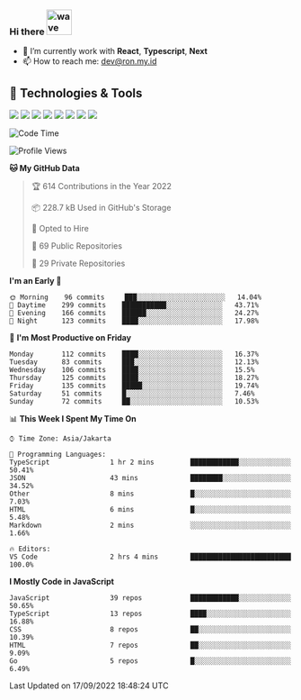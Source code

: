 ### Hi there <img src="https://i.ibb.co/q0Hx1KK/wave.gif" alt="wave" width="45px">

- 🌱 I’m currently work with **React**, **Typescript**, **Next**
- 📫 How to reach me: dev@ron.my.id

## 🔧 Technologies & Tools

![](https://img.shields.io/badge/OS-Linux-informational?style=flat&logo=linux&logoColor=white&color=2bbc8a)
![](https://img.shields.io/badge/OS-Windows-informational?style=flat&logo=windows&logoColor=white&color=2bbc8a)
![](https://img.shields.io/badge/Code-JavaScript-informational?style=flat&logo=javascript&logoColor=white&color=2bbc8a)
![](https://img.shields.io/badge/Code-Golang-informational?style=flat&logo=go&logoColor=white&color=2bbc8a)
![](https://img.shields.io/badge/Code-React-informational?style=flat&logo=react&logoColor=white&color=2bbc8a)
![](https://img.shields.io/badge/Code-Next-informational?style=flat&logo=next.js&logoColor=white&color=2bbc8a)
![](https://img.shields.io/badge/Shell-Bash-informational?style=flat&logo=gnu-bash&logoColor=white&color=2bbc8a)
![](https://img.shields.io/badge/Tools-Docker-informational?style=flat&logo=docker&logoColor=white&color=2bbc8a)

<!--START_SECTION:waka-->
![Code Time](http://img.shields.io/badge/Code%20Time-430%20hrs%2052%20mins-blue)

![Profile Views](http://img.shields.io/badge/Profile%20Views-1-blue)

**🐱 My GitHub Data** 

> 🏆 614 Contributions in the Year 2022
 > 
> 📦 228.7 kB Used in GitHub's Storage 
 > 
> 💼 Opted to Hire
 > 
> 📜 69 Public Repositories 
 > 
> 🔑 29 Private Repositories  
 > 
**I'm an Early 🐤** 

```text
🌞 Morning    96 commits     ███░░░░░░░░░░░░░░░░░░░░░░   14.04% 
🌆 Daytime    299 commits    ███████████░░░░░░░░░░░░░░   43.71% 
🌃 Evening    166 commits    ██████░░░░░░░░░░░░░░░░░░░   24.27% 
🌙 Night      123 commits    ████░░░░░░░░░░░░░░░░░░░░░   17.98%

```
📅 **I'm Most Productive on Friday** 

```text
Monday       112 commits    ████░░░░░░░░░░░░░░░░░░░░░   16.37% 
Tuesday      83 commits     ███░░░░░░░░░░░░░░░░░░░░░░   12.13% 
Wednesday    106 commits    ████░░░░░░░░░░░░░░░░░░░░░   15.5% 
Thursday     125 commits    ████░░░░░░░░░░░░░░░░░░░░░   18.27% 
Friday       135 commits    █████░░░░░░░░░░░░░░░░░░░░   19.74% 
Saturday     51 commits     █░░░░░░░░░░░░░░░░░░░░░░░░   7.46% 
Sunday       72 commits     ██░░░░░░░░░░░░░░░░░░░░░░░   10.53%

```


📊 **This Week I Spent My Time On** 

```text
⌚︎ Time Zone: Asia/Jakarta

💬 Programming Languages: 
TypeScript               1 hr 2 mins         ████████████░░░░░░░░░░░░░   50.41% 
JSON                     43 mins             ████████░░░░░░░░░░░░░░░░░   34.52% 
Other                    8 mins              █░░░░░░░░░░░░░░░░░░░░░░░░   7.03% 
HTML                     6 mins              █░░░░░░░░░░░░░░░░░░░░░░░░   5.48% 
Markdown                 2 mins              ░░░░░░░░░░░░░░░░░░░░░░░░░   1.66%

🔥 Editors: 
VS Code                  2 hrs 4 mins        █████████████████████████   100.0%

```

**I Mostly Code in JavaScript** 

```text
JavaScript               39 repos            ████████████░░░░░░░░░░░░░   50.65% 
TypeScript               13 repos            ████░░░░░░░░░░░░░░░░░░░░░   16.88% 
CSS                      8 repos             ██░░░░░░░░░░░░░░░░░░░░░░░   10.39% 
HTML                     7 repos             ██░░░░░░░░░░░░░░░░░░░░░░░   9.09% 
Go                       5 repos             █░░░░░░░░░░░░░░░░░░░░░░░░   6.49%

```



 Last Updated on 17/09/2022 18:48:24 UTC
<!--END_SECTION:waka-->
